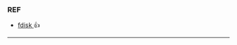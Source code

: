 ### REF
* [fdisk ]([docs/CONTRIBUTING.md](https://support.binarylane.com.au/support/solutions/articles/11000015259-how-to-expand-storage-dev-vda1-so-it-takes-up-the-entire-disk))
:+1: 

---
